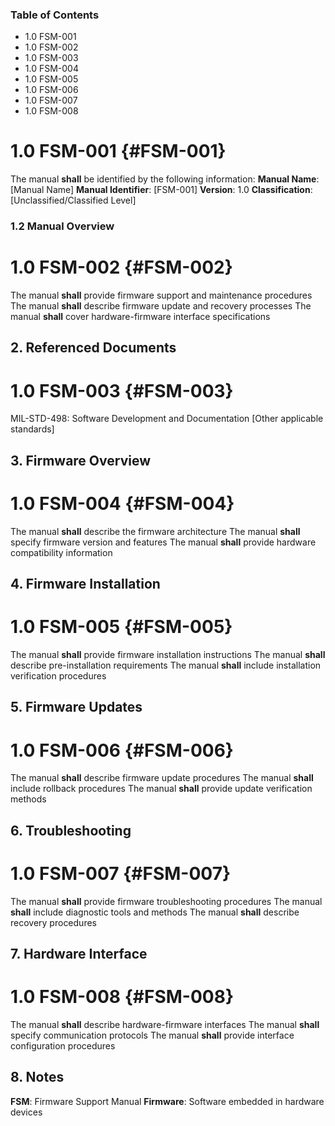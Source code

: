 ### Table of Contents

 * 1.0 FSM-001
 * 1.0 FSM-002
 * 1.0 FSM-003
 * 1.0 FSM-004
 * 1.0 FSM-005
 * 1.0 FSM-006
 * 1.0 FSM-007
 * 1.0 FSM-008

# 1.0 FSM-001 {#FSM-001}

The manual **shall** be identified by the following information:
**Manual Name**: [Manual Name]
**Manual Identifier**: [FSM-001]
**Version**: 1.0
**Classification**: [Unclassified/Classified Level]

### 1.2 Manual Overview

# 1.0 FSM-002 {#FSM-002}

The manual **shall** provide firmware support and maintenance procedures
The manual **shall** describe firmware update and recovery processes
The manual **shall** cover hardware-firmware interface specifications

## 2. Referenced Documents

# 1.0 FSM-003 {#FSM-003}

MIL-STD-498: Software Development and Documentation
[Other applicable standards]

## 3. Firmware Overview

# 1.0 FSM-004 {#FSM-004}

The manual **shall** describe the firmware architecture
The manual **shall** specify firmware version and features
The manual **shall** provide hardware compatibility information

## 4. Firmware Installation

# 1.0 FSM-005 {#FSM-005}

The manual **shall** provide firmware installation instructions
The manual **shall** describe pre-installation requirements
The manual **shall** include installation verification procedures

## 5. Firmware Updates

# 1.0 FSM-006 {#FSM-006}

The manual **shall** describe firmware update procedures
The manual **shall** include rollback procedures
The manual **shall** provide update verification methods

## 6. Troubleshooting

# 1.0 FSM-007 {#FSM-007}

The manual **shall** provide firmware troubleshooting procedures
The manual **shall** include diagnostic tools and methods
The manual **shall** describe recovery procedures

## 7. Hardware Interface

# 1.0 FSM-008 {#FSM-008}

The manual **shall** describe hardware-firmware interfaces
The manual **shall** specify communication protocols
The manual **shall** provide interface configuration procedures

## 8. Notes
**FSM**: Firmware Support Manual
**Firmware**: Software embedded in hardware devices

